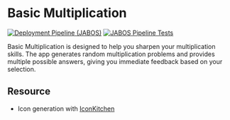 # Basic Multiplication

[![Deployment Pipeline (JABOS)](https://github.com/angu-software/basic-multiplication/actions/workflows/JABOSPipeline.yml/badge.svg)](https://github.com/angu-software/basic-multiplication/actions/workflows/JABOSPipeline.yml)
[![JABOS Pipeline Tests](https://github.com/angu-software/basic-multiplication/actions/workflows/JABOSTesting.yml/badge.svg)](https://github.com/angu-software/basic-multiplication/actions/workflows/JABOSTesting.yml)

Basic Multiplication is designed to help you sharpen your multiplication skills. The app generates random multiplication problems and provides multiple possible answers, giving you immediate feedback based on your selection.

## Resource

* Icon generation with [IconKitchen](https://icon.kitchen)
